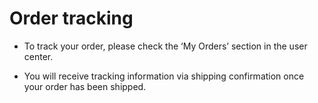 # Order tracking
-   To track your order, please check the ‘My Orders’ section in the user center.

-   You will receive tracking information via shipping confirmation once your order has been shipped.